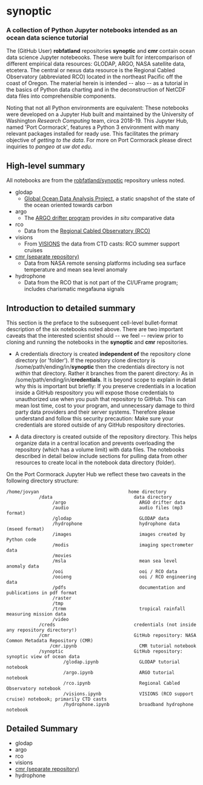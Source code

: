 # synoptic
### A collection of Python Jupyter notebooks intended as an ocean data science tutorial

The (GitHub User) **robfatland** repositories **synoptic** and **cmr** contain ocean data science Jupyter notebeooks.
These were built for intercomparison of different empirical data resources: GLODAP, ARGO, NASA satellite data, etcetera. 
The central or nexus data resource is the Regional Cabled Observatory (abbreviated RCO) located in the northeast Pacific
off the coast of Oregon.  The material herein is intended -- also -- as a tutorial in the basics of Python data charting 
and in the deconstruction of NetCDF data files into comprehensible components. 


Noting that not all Python environments are equivalent: These notebooks were developed on a Jupyter Hub
built and maintained by the University of Washington *Research Computing* team, circa 2018-19. This
Jupyter Hub, named 'Port Cormorack', features a Python 3 environment with many relevant packages installed
for ready use. This facilitates the primary objective of *getting to the data*. For more on Port Cormorack 
please direct inquiries to *pangeo at uw dot edu*. 


## High-level summary


All notebooks are from the [robfatland/synoptic](https://github.com/robfatland/synoptic) repository unless noted.


* glodap
  * [Global Ocean Data Analysis Project](https://www.glodap.info/), a static snapshot of the state of the ocean oriented towards carbon
* argo
  * The [ARGO drifter program](http://argo.ucsd.edu/) provides *in situ* comparative data
* rco
  * Data from the [Regional Cabled Observatory (RCO)](http://app-dev.ooica.net/)
* visions
  * From [VISIONS](https://interactiveoceans.washington.edu/) the data from CTD casts: RCO summer support cruises
* [cmr (separate repository)](https://github.com/pangeo-data/cmr)
  * Data from NASA remote sensing platforms including sea surface temperature and mean sea level anomaly
* hydrophone
  * Data from the RCO that is not part of the CI/UFrame program; includes charismatic megafauna signals
  
## Introduction to detailed summary

This section is the preface to the subsequent cell-level bullet-format description of the six notebooks 
noted above. There are two important caveats that the interested scientist should -- we feel -- review
prior to cloning and running the notebooks in the **synoptic** and **cmr** repositories.

* A credentials directory is created **independent of** the repository clone directory (or 'folder'). 
If the repository clone directory is /some/path/ending/in/**synoptic** then the credentials directory 
is not *within* that directory. Rather it branches from the parent directory: As in /some/path/ending/in/**credentials**.
It is beyond scope to explain in detail why this is important but briefly: If you preserve credentials
in a location inside a GitHub respository you will expose those credentials to unauthorized use when you
push that repository to GitHub. This can mean lost time, cost to your program, and unnecessary damage to
third party data providers and their server systems. Therefore please understand and follow this security precaution: 
Make sure your credentials are stored outside of any GitHub respository directories. 

* A data directory is created outside of the repository directory. This helps organize data in a central location
and prevents overloading the repository (which has a volume limit) with data files. The notebooks
described in detail below include sections for pulling data from other resources to create local in the 
notebook data directory (folder). 

On the Port Cormorack Jupyter Hub we reflect these two caveats in the following directory structure:

```
/home/jovyan                                 home directory
            /data                              data directory
                 /argo                           ARGO drifter data
                 /audio                          audio files (mp3 format)
                 /glodap                         GLODAP data
                 /hydrophone                     hydrophone data (mseed format)
                 /images                         images created by Python code
                 /modis                          imaging spectrometer data 
                 /movies                         
                 /msla                           mean sea level anomaly data
                 /ooi                            ooi / RCO data
                 /ooieng                         ooi / RCO engineering data
                 /pdfs                           documentation and publications in pdf format
                 /raster      
                 /tmp
                 /trmm                           tropical rainfall measuring mission data
                 /video
            /creds                             credentials (not inside any repository directory!)               
            /cmr                               GitHub repository: NASA Common Metadata Repository (CMR)
                /cmr.ipynb                       CMR tutorial notebook
            /synoptic                          GitHub repository: synoptic view of ocean data 
                     /glodap.ipynb               GLODAP tutorial notebook
                     /argo.ipynb                 ARGO tutorial notebook
                     /rco.ipynb                  Regional Cabled Observatory notebook
                     /visions.ipynb              VISIONS (RCO support cruise) notebook; primarily CTD casts
                     /hydrophone.ipynb           broadband hydrophone notebook
```

## Detailed Summary

* glodap
* argo
* rco
* visions
* [cmr (separate repository)](https://github.com/pangeo-data/cmr)
* hydrophone
